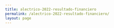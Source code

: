 ```yaml
--- 
title: alectrico-2022-resultado-financiero
permalink: /alectrico-2022-resultado-financiero/ 
layout: page
--- 
```

